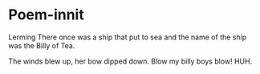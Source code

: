 # Poem-innit
Lerming
There once was a ship that put to sea
and the name of the ship was the Billy of Tea.

The winds blew up, her bow dipped down.
Blow my billy boys blow! HUH.
